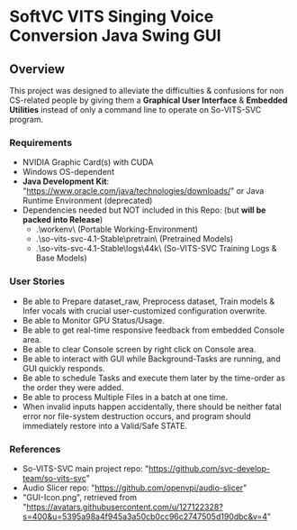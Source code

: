 # SoftVC VITS Singing Voice Conversion Java Swing GUI

## Overview
This project was designed to alleviate the difficulties & confusions for non CS-related people by giving them a **Graphical User Interface** & **Embedded Utilities** instead of only a command line to operate on So-VITS-SVC program.

### **Requirements**
- NVIDIA Graphic Card(s) with CUDA
- Windows OS-dependent
- **Java Development Kit**: "https://www.oracle.com/java/technologies/downloads/" or Java Runtime Environment (deprecated)
- Dependencies needed but NOT included in this Repo: (but **will be packed into Release**)
  - .\workenv\ (Portable Working-Environment)
  - .\so-vits-svc-4.1-Stable\pretrain\ (Pretrained Models)
  - .\so-vits-svc-4.1-Stable\logs\44k\ (So-VITS-SVC Training Logs & Base Models)

### **User Stories**
- Be able to Prepare dataset_raw, Preprocess dataset, Train models & Infer vocals with crucial user-customized configuration overwrite.
- Be able to Monitor GPU Status/Usage.
- Be able to get real-time responsive feedback from embedded Console area.
- Be able to clear Console screen by right click on Console area.
- Be able to interact with GUI while Background-Tasks are running, and GUI quickly responds.
- Be able to schedule Tasks and execute them later by the time-order as the order they were added.
- Be able to process Multiple Files in a batch at one time.
- When invalid inputs happen accidentally, there should be neither fatal error nor file-system destruction occurs, and program should immediately restore into a Valid/Safe STATE.

### **References**
- So-VITS-SVC main project repo: "https://github.com/svc-develop-team/so-vits-svc"
- Audio Slicer repo: "https://github.com/openvpi/audio-slicer"
- "GUI-Icon.png", retrieved from "https://avatars.githubusercontent.com/u/127122328?s=400&u=5395a98a4f945a3a50cb0cc96c2747505d190dbc&v=4"
